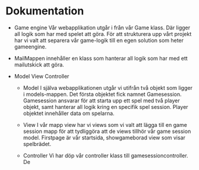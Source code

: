 # Dokumentation
* Game engine
Vår webapplikation utgår i från vår Game klass. Där ligger all logik som har med spelet att göra. För att strukturera upp vårt projekt har vi valt att separera vår game-logik till en egen solution som heter gameengine. 

* MailMappen
innehåller en klass som hanterar all logik som har med ett mailutskick att göra.


* Model View Controller
	* Model
	I själva webapplikationen utgår vi utifrån två objekt som ligger i models-mappen. Det första objektet fick namnet Gamesession. Gamesession ansvarar för att starta upp ett spel med två player objekt, samt hanterar all logik kring en specifik spel session. Player objektet innehåller data om spelarna.  
	* View
		I vår mapp view har vi views som vi valt att lägga till en game session  mapp för att tydliggöra att de views tillhör vår game session model. Firstpage är vår startsida, showgameborad view som visar spelbrädet. 
		
	* Controller 
Vi har döp vår controller klass till gamesessioncontroller. De
